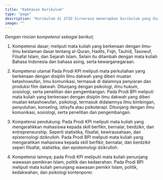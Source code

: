 ```yaml
---
title: "Kekhasan Kurikulum"
type: "page"
description: "Kurikulum di STID Sirnarasa menerapkan kurikulum yang digunakan di Universitas Islam Negeri kemudian di integrasikan dengan muatan Tashowuf dan penguatan pada program keahlian Broadcasting dan Guidance Counseling."
image: ""
---
```


*Dengan rincian kompetensi sebagai berikut;*

1. Kompetensi dasar; meliputi mata kuliah yang berkenaan dengan ilmu-ilmu keislaman dasar tentang al-Quran, Hadits, Fiqh, Tauhid, Tasowuf, Filsafat Islam, dan Sejarah Islam. Selain itu ditambah dengan mata kuliah Bahasa Indonesia dan bahasa asing, serta kewarganegaraan.

2. Kompetensi utamal Pada Prodi KPI meliputi mata perkuliahan yang berkenaan dengan disiplin Ilmu dakwah yang diberi muatan ketashowufan, ilmu komunikasi, termasuk di dalamnya penyiaran dan produksi film dakwah. Ditunjang dengan psikologi, ilmu hukum, sosiologi, serta penelitian dan pengembangan. Pada Prodi BPI meliputi mata kuliah yang berkenaan dengan disiplin ilmu dakwah yang diberi muatan ketashowufan, psikologi, termasuk didalamnya ilmu bimbingan, penyuluhan, konseling, istisyfa atau psikoterapi. Ditunjang dengan ilmu komunikasi, sosiologi, serta penelitian dan pengembangan.

3. Kompetensi pendukung: Pada Prodi KPI meliputi mata kuliah yang mengarahkkan mahasiswa kepada skill berfikir, bernalar, berdzikir, dan entrepreneurship. Seperti statistika, filsafat, kewirausahaan, dan episternologi dzikrulloh. Pada Prodi BPI meliputi mata kuliah yang mengarahkan mahasiswa kepada skill berfikir, bernalar, dan berdzikir seperi filsafat, statistika, dan epistemologi dzikrulloh.

4. Kompetensi lainnya; pada Prodi KPI meliputii mata kuliah penunjang wawasan pemikiran Islam, politik dan kedaerahan. Pada Prodi BPI meliputi mata kuliah penunjang wawasan pemikir Islam, politik, kedakwahan, dan psikologi kontenporer.